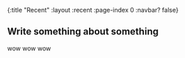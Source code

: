 {:title "Recent"
 :layout :recent
 :page-index 0
 :navbar? false}

## Write something about something

wow wow wow
